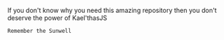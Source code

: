 If you don't know why you need this amazing repository then you don't deserve the power of Kael'thasJS

`Remember the Sunwell`
